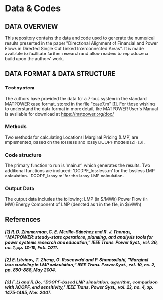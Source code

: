 # Data & Codes
## DATA OVERVIEW
This repository contains the data and code used to generate the numerical results presented in the paper "Directional Alignment of Financial and Power Flows in Directed Single Cut Linked Interconnected Areas". It is made available to facilitate further research and allow readers to reproduce or build upon the authors' work.

## DATA FORMAT & DATA STRUCTURE
### Test system
The authors have provided the data for a 7-bus system in the standard MATPOWER case format, stored in the file "case7.m" [1]. For those wishing to understand the data format in more detail, the MATPOWER User's Manual is available for download at https://matpower.org/doc/.

### Methods
Two methods for calculating Locational Marginal Pricing (LMP) are implemented, based on the lossless and lossy DCOPF models [2]-[3].

### Code structure
The primary function to run is 'main.m' which generates the results. Two additional functions are included:
      'DCOPF_lossless.m' for the lossless LMP calculation.
      'DCOPF_lossy.m' for the lossy LMP calculation.

### Output Data
The output data includes the following:
      LMP (in $/MWh)
      Power Flow (in MW)
      Energy Component of LMP (denoted as τ in the file, in $/MWh)

## References
##### [1]	R. D. Zimmerman, C. E. Murillo-Sánchez and R. J. Thomas, "MATPOWER: steady-state operations, planning, and analysis tools for power systems research and education," IEEE Trans. Power Syst., vol. 26, no. 1, pp. 12-19, Feb. 2011.
##### [2]	E. Litvinov, T. Zheng, G. Rosenwald and P. Shamsollahi, "Marginal loss modeling in LMP calculation," IEEE Trans. Power Syst., vol. 19, no. 2, pp. 880-888, May 2004.
##### [3]	F. Li and R. Bo, "DCOPF-based LMP simulation: algorithm, comparison with ACOPF, and sensitivity," IEEE Trans. Power Syst., vol. 22, no. 4, pp. 1475-1485, Nov. 2007.
